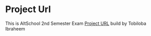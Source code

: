 # Project Url

This is AltSchool 2nd Semester Exam [Project URL](https://altschool-2nd-semester-exam-five.vercel.app) build by Tobiloba Ibraheem
